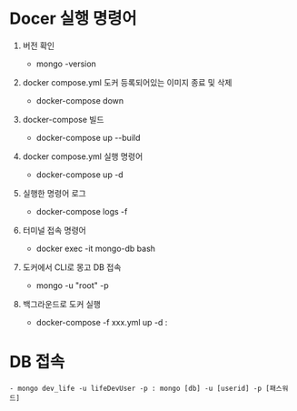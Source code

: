 
# Docer 실행 명령어

1. 버전 확인
    - mongo -version

2. docker compose.yml 도커 등록되어있는 이미지 종료 및 삭제
    - docker-compose down 

3. docker-compose 빌드
    - docker-compose up --build

4. docker compose.yml 실행 명령어
    - docker-compose up -d  

5. 실행한 명령어 로그
    - docker-compose logs -f 

6. 터미널 접속 명령어
    - docker exec -it mongo-db bash

7. 도커에서 CLI로 몽고 DB 접속 
    - mongo -u "root" -p 

8. 백그라운드로 도커 실행
    - docker-compose -f xxx.yml up -d : 

# DB 접속
    - mongo dev_life -u lifeDevUser -p : mongo [db] -u [userid] -p [패스워드]